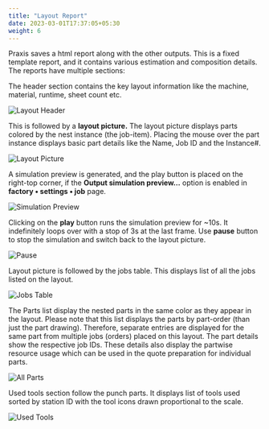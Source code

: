 ```yaml
---
title: "Layout Report"
date: 2023-03-01T17:37:05+05:30
weight: 6
---
```


Praxis saves a html report along with the other outputs. This is a fixed template report, and it contains various estimation and composition details. The reports have multiple sections:

The header section contains the key layout information like the machine, material, runtime, sheet count etc.

![Layout Header](/images/LayoutHeader.png)

This is followed by a **layout picture.** The layout picture displays parts colored by the nest instance (the job-item). Placing the mouse over the part instance displays basic part details like the Name, Job ID and the Instance#.

 ![Layout Picture](/images/LayoutPicture.png)

A simulation preview is generated, and the play button is placed on the right-top corner, if the **Output simulation preview…** option is enabled in **factory • settings • job** page.

![Simulation Preview](/images/SimulationPreview.png)

Clicking on the **play** button runs the simulation preview for ~10s. It indefinitely loops over with a stop of 3s at the last frame. Use **pause** button to stop the simulation and switch back to the layout picture.

![Pause](/images/Pause.png)

Layout picture is followed by the jobs table. This displays list of all the jobs listed on the layout.

![Jobs Table](/images/JobsTable.png)

The Parts list display the nested parts in the same color as they appear in the layout. Please note that this list displays the parts by part-order (than just the part drawing). Therefore, separate entries are displayed for the same part from multiple jobs (orders) placed on this layout. The part details show the respective job IDs. These details also display the partwise resource usage which can be used in the quote preparation for individual parts.

![All Parts](/images/AllParts.png)

Used tools section follow the punch parts. It displays list of tools used sorted by station ID with the tool icons drawn proportional to the scale.

![Used Tools](/images/UsedTools.png)